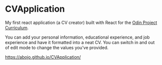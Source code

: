 # CVApplication


My first react application (a CV creator) built with React for the <a href='https://www.theodinproject.com/paths/full-stack-javascript/courses/javascript/lessons/cv-application'>Odin Project Curriculum</a>.

You can add your personal information, educational experience, and job experience and have it formatted into a neat CV. You can switch in and out of edit mode to change the values you've provided. 

https://abojo.github.io/CVApplication/

